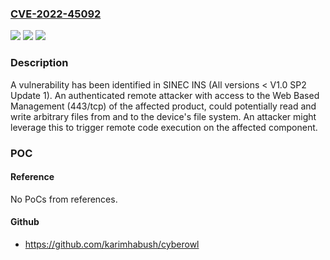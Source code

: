 ### [CVE-2022-45092](https://cve.mitre.org/cgi-bin/cvename.cgi?name=CVE-2022-45092)
![](https://img.shields.io/static/v1?label=Product&message=SINEC%20INS&color=blue)
![](https://img.shields.io/static/v1?label=Version&message=n%2Fa&color=blue)
![](https://img.shields.io/static/v1?label=Vulnerability&message=CWE-22%3A%20Improper%20Limitation%20of%20a%20Pathname%20to%20a%20Restricted%20Directory%20('Path%20Traversal')&color=brighgreen)

### Description

A vulnerability has been identified in SINEC INS (All versions < V1.0 SP2 Update 1). An authenticated remote attacker with access to the Web Based Management (443/tcp) of the affected product, could potentially read and write arbitrary files from and to the device's file system. An attacker might leverage this to trigger remote code execution on the affected component.

### POC

#### Reference
No PoCs from references.

#### Github
- https://github.com/karimhabush/cyberowl

